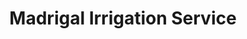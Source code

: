 ---
title: "Madrigal Irrigation Service"
url: /dumas/madrigal-irrigation-service/
shop: Landwirtschaftlich
---
